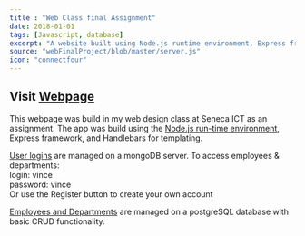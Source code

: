 ```yaml
---
title : "Web Class final Assignment"
date: 2018-01-01
tags: [Javascript, database]
excerpt: "A website built using Node.js runtime environment, Express framework, and handlebars templating. Uses mongoDB and PostgreSQL for databases. "
source: "webFinalProject/blob/master/server.js"
icon: "connectfour"
---
```


## Visit <a href="https://pacific-forest-24614.herokuapp.com/" >Webpage</a>

This webpage was build in my web design class at Seneca ICT as an assignment. The app was build using the <a href="https://github.com/vincent-terpstra/webFinalProject/blob/master/server.js">Node.js run-time environment</a>, Express framework, and Handlebars for templating.

<a href="https://github.com/vincent-terpstra/webFinalProject/blob/master/data-server-auth.js">User logins</a> are managed on a mongoDB server. To access employees & departments:  
login: vince  
password: vince  
Or use the Register button to create your own account
   
<a href="https://github.com/vincent-terpstra/webFinalProject/blob/master/data-server.js">Employees and Departments</a> are managed on a postgreSQL database with basic CRUD functionality.